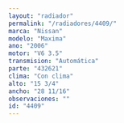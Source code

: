 ```yaml
---
layout: "radiador"
permalink: "/radiadores/4409/"
marca: "Nissan"
modelo: "Maxima"
ano: "2006"
motor: "V6 3.5"
transmision: "Automática"
parte: "432621"
clima: "Con clima"
alto: "15 3/4"
ancho: "28 11/16"
observaciones: ""
id: "4409"
---
```


